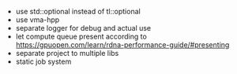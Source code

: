 - use std::optional instead of tl::optional
- use vma-hpp
- separate logger for debug and actual use
- let compute queue present according to https://gpuopen.com/learn/rdna-performance-guide/#presenting
- separate project to multiple libs
- static job system
